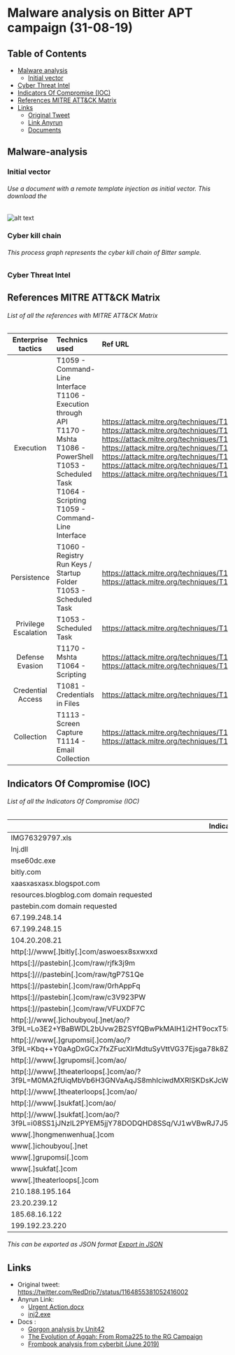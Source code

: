 # Malware analysis on Bitter APT campaign (31-08-19)
## Table of Contents
* [Malware analysis](#Malware-analysis)
  + [Initial vector](#Initial-vector)
* [Cyber Threat Intel](#Cyber-Threat-Intel)
* [Indicators Of Compromise (IOC)](#IOC)
* [References MITRE ATT&CK Matrix](#Ref-MITRE-ATTACK)
* [Links](#Links)
  + [Original Tweet](#Original-Tweet)
  + [Link Anyrun](#Links-Anyrun)
  + [Documents](#Documents)
  
## Malware-analysis <a name="Malware-analysis"></a>
### Initial vector <a name="Initial-vector"></a>

###### Use a document with a remote template injection as initial vector. This download the 
![alt text](https://raw.githubusercontent.com/StrangerealIntel/CyberThreatIntel/master/offshore%20APT%20organization/Bitter/27-08-19/Images/Extref.png "")

### Cyber kill chain <a name="Cyber-kill-chain"></a>
###### This process graph represents the cyber kill chain of Bitter sample.
### Cyber Threat Intel<a name="Cyber-Threat-Intel"></a>

## References MITRE ATT&CK Matrix <a name="Ref-MITRE-ATTACK"></a>
###### List of all the references with MITRE ATT&CK Matrix

|Enterprise tactics|Technics used|Ref URL|
| :---------------: |:-------------| :------------- |
|Execution|T1059 - Command-Line Interface<br>T1106 - Execution through API<br> T1170 - Mshta<br>T1086 - PowerShell<br>T1053 - Scheduled Task<br>T1064 - Scripting<br>T1059 - Command-Line Interface|https://attack.mitre.org/techniques/T1059<br>https://attack.mitre.org/techniques/T1106<br>https://attack.mitre.org/techniques/T1170<br>https://attack.mitre.org/techniques/T1086<br>https://attack.mitre.org/techniques/T1053<br>https://attack.mitre.org/techniques/T1064<br>https://attack.mitre.org/techniques/T1059|
|Persistence|T1060 - Registry Run Keys / Startup Folder<br>T1053 - Scheduled Task|https://attack.mitre.org/techniques/T1060<br>https://attack.mitre.org/techniques/T1053|
|Privilege Escalation|T1053 - Scheduled Task|https://attack.mitre.org/techniques/T1053|
|Defense Evasion|T1170 - Mshta<br>T1064 - Scripting|https://attack.mitre.org/techniques/T1170<br>https://attack.mitre.org/techniques/T1064|
|Credential Access|T1081 - Credentials in Files|https://attack.mitre.org/techniques/T1081|
|Collection|T1113 - Screen Capture<br>T1114 - Email Collection|https://attack.mitre.org/techniques/T1113<br>https://attack.mitre.org/techniques/T1114|
## Indicators Of Compromise (IOC) <a name="IOC"></a>

###### List of all the Indicators Of Compromise (IOC)
| Indicator     | Description|
| ------------- |:-------------|
|IMG76329797.xls|e66181155a9cd827def409135334ecf173459e001e79853e1b38f2b8e5d8cc59|
|Inj.dll|84833991F1705A01A11149C9D037C8379A9C2D463DC30A2FEC27BFA52D218FA6|
|mse60dc.exe|de314d038d9b0f8ff32cfe3391c4eec53a3e453297978e46c9b90df2542ed592|
|bitly.com|domain requested|
|xaasxasxasx.blogspot.com|domain requested|
|resources.blogblog.com domain requested|
|pastebin.com domain requested|
|67.199.248.14|ip requested|
|67.199.248.15|ip requested|
|104.20.208.21|ip requested|
|http[:]//www[.]bitly[.]com/aswoesx8sxwxxd |HTTP/HTTPS requests|
|https[:]//pastebin[.]com/raw/rjfk3j9m |HTTP/HTTPS requests|
|https[:]///pastebin[.]com/raw/tgP7S1Qe |HTTP/HTTPS requests|
|https[:]//pastebin[.]com/raw/0rhAppFq |HTTP/HTTPS requests|
|https[:]//pastebin[.]com/raw/c3V923PW |HTTP/HTTPS requests|
|https[:]//pastebin[.]com/raw/VFUXDF7C |HTTP/HTTPS requests|
|http[:]//www[.]ichoubyou[.]net/ao/?3f9L=Lo3E2+YBaBWDL2bUvw2B2SYfQBwPkMAIH1i2HT9ocxT5reT2XuVh6G9ligbLGsBAAwhLuQ==&BbBX=LhTpETx8Zdn  |HTTP/HTTPS requests|
|http[:]//www[.]grupomsi[.]com/ao/?3f9L=Kbq++Y0aAgDxGCx7fxZFucXlrMdtuSyVttVG37Ejsga78k8ZP/EpUCryDr6PmBWAbaydAw==&BbBX=LhTpETx8Zdn&sql=1 |HTTP/HTTPS requests|
|http[:]//www[.]grupomsi[.]com/ao/ |HTTP/HTTPS requests|
|http[:]//www[.]theaterloops[.]com/ao/?3f9L=M0MA2fUiqMbVb6H3GNVaAqJS8mhIciwdMXRISKDsKJcWUJLkZY1j+YIFBEd9s0Uz5tYaIQ==&BbBX=LhTpETx8Zdn&sql=1 |HTTP/HTTPS requests|
|http[:]//www[.]theaterloops[.]com/ao/ |HTTP/HTTPS requests|
|http[:]//www[.]sukfat[.]com/ao/ |HTTP/HTTPS requests|
|http[:]//www[.]sukfat[.]com/ao/?3f9L=i08SS1jJNzlL2PYEM5jjY78DODQHD8SSq/VJ1wVBwRJ7J5CmvaFz3C5neJ7p21NB5nPOdg==&BbBX=LhTpETx8Zdn |HTTP/HTTPS requests|
|www[.]hongmenwenhua[.]com |Domain C2|
|www[.]ichoubyou[.]net |Domain C2|
|www[.]grupomsi[.]com |Domain C2|
|www[.]sukfat[.]com |Domain C2|
|www[.]theaterloops[.]com |Domain C2|
|210.188.195.164|IP C2|
|23.20.239.12|IP C2|
|185.68.16.122|IP C2|
|199.192.23.220|IP C2|

###### This can be exported as JSON format [Export in JSON](https://raw.githubusercontent.com/StrangerealIntel/CyberThreatIntel/master/Pakistan/APT/Gorgon/23-08-19/IOC_Gorgon_25-08-19.json)	

## Links <a name="Links"></a>

* Original tweet: https://twitter.com/RedDrip7/status/1164855381052416002 <a name="Original-Tweet"></a>
* Anyrun Link: <a name="Links-Anyrun"></a>
  + [Urgent Action.docx](https://app.any.run/tasks/27a486be-50cc-4c75-ac00-b5009582d4ff)
  + [inj2.exe](https://app.any.run/tasks/d7365b93-470c-4e2e-bc6d-5e43c711d72e)
* Docs :  <a name="Documents"></a>
  + [Gorgon analysis by Unit42](https://unit42.paloaltonetworks.com/unit42-gorgon-group-slithering-nation-state-cybercrime/)
  + [The Evolution of Aggah: From Roma225 to the RG Campaign ](https://securityaffairs.co/wordpress/89502/malware/evolution-aggah-roma225-campaign.html)
  + [Frombook analysis from cyberbit (June 2019)](https://www.cyberbit.com/blog/endpoint-security/formbook-research-hints-large-data-theft-attack-brewing/)
